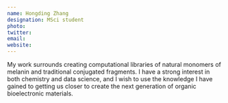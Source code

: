 ```yaml
---
name: Hongding Zhang
designation: MSci student
photo: 
twitter: 
email: 
website:
---
```


My work surrounds creating computational libraries of natural monomers of melanin and traditional conjugated fragments. I have a strong interest in both chemistry and data science, and I wish to use the knowledge I have gained to getting us closer to create the next generation of organic bioelectronic materials.


